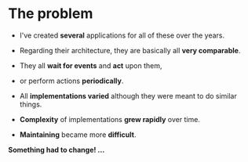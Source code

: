 # The problem

- I've created **several** applications for all of these over the years.
- Regarding their architecture, they are basically all **very comparable**.
- They all **wait for events** and **act** upon them, 
- or perform actions **periodically**.

- All **implementations varied** although they were meant to do similar things.
- **Complexity** of implementations **grew rapidly** over time.
- **Maintaining** became more **difficult**.

**Something had to change! ...**
